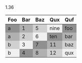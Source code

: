 1.36
<table>
	<thead>
	<tr>
		<th>Foo</th>
		<th>Bar</th>
		<th>Baz</th>
		<th>Qux</th>
		<th>Quf</th>
	</tr>
	</thead>
	<tbody>
	<tr>
		<td style="background: #909090;">a</td>
		<td style="background: #b0b0b0;">1</td>
		<td style="background: #d0d0d0;">5</td>
		<td style="background: #f0f0f0;">nine</td>
		<td style="background: #909090;">foo</td>
	</tr>
	<tr>
		<td style="background: #b0b0b0;">a</td>
		<td style="background: #d0d0d0;">2</td>
		<td style="background: #f0f0f0;">6</td>
		<td style="background: #909090;">ten</td>
		<td style="background: #b0b0b0;">bar</td>
	</tr>
	<tr>
		<td style="background: #d0d0d0;">b</td>
		<td style="background: #f0f0f0;">3</td>
		<td style="background: #909090;">7</td>
		<td style="background: #b0b0b0;">11</td>
		<td style="background: #d0d0d0;">baz</td>
	</tr>
	<tr>
		<td style="background: #f0f0f0;">b</td>
		<td style="background: #909090;">4</td>
		<td style="background: #b0b0b0;">8</td>
		<td style="background: #d0d0d0;">12</td>
		<td style="background: #f0f0f0;">qux</td>
	</tr>
	</tbody>
</table>
